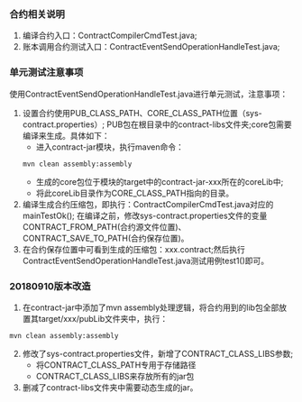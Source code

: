 ### 合约相关说明
1. 编译合约入口：ContractCompilerCmdTest.java;
2. 账本调用合约测试入口：ContractEventSendOperationHandleTest.java;

### 单元测试注意事项
使用ContractEventSendOperationHandleTest.java进行单元测试，注意事项：
1. 设置合约使用PUB_CLASS_PATH、CORE_CLASS_PATH位置（sys-contract.properties）;
PUB包在根目录中的contract-libs文件夹;core包需要编译来生成。具体如下：
    - 进入contract-jar模块，执行maven命令：
    ```
    mvn clean assembly:assembly
    ```
    - 生成的core包位于模块的target中的contract-jar-xxx所在的coreLib中;
    - 将此coreLib目录作为CORE_CLASS_PATH指向的目录。
2. 编译生成合约压缩包，即执行：ContractCompilerCmdTest.java对应的mainTestOk();
在编译之前，修改sys-contract.properties文件的变量CONTRACT_FROM_PATH(合约源文件位置)、CONTRACT_SAVE_TO_PATH(合约保存位置)。
3. 在合约保存位置中可看到生成的压缩包：xxx.contract;然后执行 ContractEventSendOperationHandleTest.java测试用例test1()即可。

### 20180910版本改造  
1. 在contract-jar中添加了mvn assembly处理逻辑，将合约用到的lib包全部放置其target/xxx/pubLib文件夹中，执行：
```
mvn clean assembly:assembly
```
2. 修改了sys-contract.properties文件，新增了CONTRACT_CLASS_LIBS参数;
    - 将CONTRACT_CLASS_PATH专用于存储路径
    - CONTRACT_CLASS_LIBS来存放所有的jar包
3. 删减了contract-libs文件夹中需要动态生成的jar。
